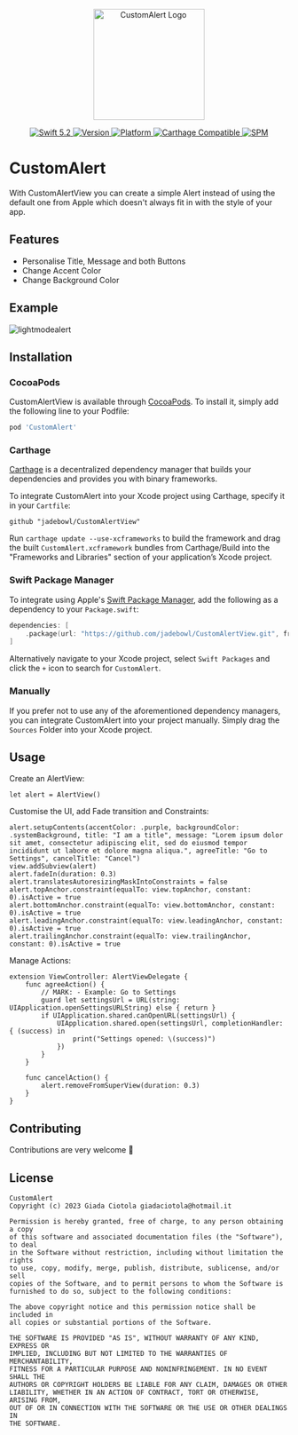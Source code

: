 <p align="center">
   <img width="200" src="https://raw.githubusercontent.com/SvenTiigi/SwiftKit/gh-pages/readMeAssets/SwiftKitLogo.png" alt="CustomAlert Logo">
</p>

<p align="center">
   <a href="https://developer.apple.com/swift/">
      <img src="https://img.shields.io/badge/Swift-5.2-orange.svg?style=flat" alt="Swift 5.2">
   </a>
   <a href="http://cocoapods.org/pods/CustomAlert">
      <img src="https://img.shields.io/cocoapods/v/CustomAlert.svg?style=flat" alt="Version">
   </a>
   <a href="http://cocoapods.org/pods/CustomAlert">
      <img src="https://img.shields.io/cocoapods/p/CustomAlert.svg?style=flat" alt="Platform">
   </a>
   <a href="https://github.com/Carthage/Carthage">
      <img src="https://img.shields.io/badge/Carthage-compatible-4BC51D.svg?style=flat" alt="Carthage Compatible">
   </a>
   <a href="https://github.com/apple/swift-package-manager">
      <img src="https://img.shields.io/badge/Swift%20Package%20Manager-compatible-brightgreen.svg" alt="SPM">
   </a>
</p>

# CustomAlert

<p align="left">
With CustomAlertView you can create a simple Alert instead of using the default one from Apple which doesn't always fit in with the style of your app.
</p>

## Features

- Personalise Title, Message and both Buttons
- Change Accent Color
- Change Background Color

## Example

![lightmodealert](https://github.com/jadebowl/CustomAlertView/assets/57940508/63501581-8b1b-4f3f-9f21-d671d4983fea)

## Installation

### CocoaPods

CustomAlertView is available through [CocoaPods](http://cocoapods.org). To install
it, simply add the following line to your Podfile:

```bash
pod 'CustomAlert'
```

### Carthage

[Carthage](https://github.com/Carthage/Carthage) is a decentralized dependency manager that builds your dependencies and provides you with binary frameworks.

To integrate CustomAlert into your Xcode project using Carthage, specify it in your `Cartfile`:

```ogdl
github "jadebowl/CustomAlertView"
```

Run `carthage update --use-xcframeworks` to build the framework and drag the built `CustomAlert.xcframework` bundles from Carthage/Build into the "Frameworks and Libraries" section of your application’s Xcode project.

### Swift Package Manager

To integrate using Apple's [Swift Package Manager](https://swift.org/package-manager/), add the following as a dependency to your `Package.swift`:

```swift
dependencies: [
    .package(url: "https://github.com/jadebowl/CustomAlertView.git", from: "1.0.0")
]
```

Alternatively navigate to your Xcode project, select `Swift Packages` and click the `+` icon to search for `CustomAlert`.

### Manually

If you prefer not to use any of the aforementioned dependency managers, you can integrate CustomAlert into your project manually. Simply drag the `Sources` Folder into your Xcode project.

## Usage

Create an AlertView:
```ogdl
let alert = AlertView()
```

Customise the UI, add Fade transition and Constraints:
```ogdl
alert.setupContents(accentColor: .purple, backgroundColor: .systemBackground, title: "I am a title", message: "Lorem ipsum dolor sit amet, consectetur adipiscing elit, sed do eiusmod tempor incididunt ut labore et dolore magna aliqua.", agreeTitle: "Go to Settings", cancelTitle: "Cancel")
view.addSubview(alert)
alert.fadeIn(duration: 0.3)
alert.translatesAutoresizingMaskIntoConstraints = false
alert.topAnchor.constraint(equalTo: view.topAnchor, constant: 0).isActive = true
alert.bottomAnchor.constraint(equalTo: view.bottomAnchor, constant: 0).isActive = true
alert.leadingAnchor.constraint(equalTo: view.leadingAnchor, constant: 0).isActive = true
alert.trailingAnchor.constraint(equalTo: view.trailingAnchor, constant: 0).isActive = true
```

Manage Actions:
```ogdl
extension ViewController: AlertViewDelegate {
    func agreeAction() {
        // MARK: - Example: Go to Settings
        guard let settingsUrl = URL(string: UIApplication.openSettingsURLString) else { return }
        if UIApplication.shared.canOpenURL(settingsUrl) {
            UIApplication.shared.open(settingsUrl, completionHandler: { (success) in
                print("Settings opened: \(success)")
            })
        }
    }
    
    func cancelAction() {
        alert.removeFromSuperView(duration: 0.3)
    }
}
```

## Contributing
Contributions are very welcome 🙌

## License

```
CustomAlert
Copyright (c) 2023 Giada Ciotola giadaciotola@hotmail.it

Permission is hereby granted, free of charge, to any person obtaining a copy
of this software and associated documentation files (the "Software"), to deal
in the Software without restriction, including without limitation the rights
to use, copy, modify, merge, publish, distribute, sublicense, and/or sell
copies of the Software, and to permit persons to whom the Software is
furnished to do so, subject to the following conditions:

The above copyright notice and this permission notice shall be included in
all copies or substantial portions of the Software.

THE SOFTWARE IS PROVIDED "AS IS", WITHOUT WARRANTY OF ANY KIND, EXPRESS OR
IMPLIED, INCLUDING BUT NOT LIMITED TO THE WARRANTIES OF MERCHANTABILITY,
FITNESS FOR A PARTICULAR PURPOSE AND NONINFRINGEMENT. IN NO EVENT SHALL THE
AUTHORS OR COPYRIGHT HOLDERS BE LIABLE FOR ANY CLAIM, DAMAGES OR OTHER
LIABILITY, WHETHER IN AN ACTION OF CONTRACT, TORT OR OTHERWISE, ARISING FROM,
OUT OF OR IN CONNECTION WITH THE SOFTWARE OR THE USE OR OTHER DEALINGS IN
THE SOFTWARE.
```

